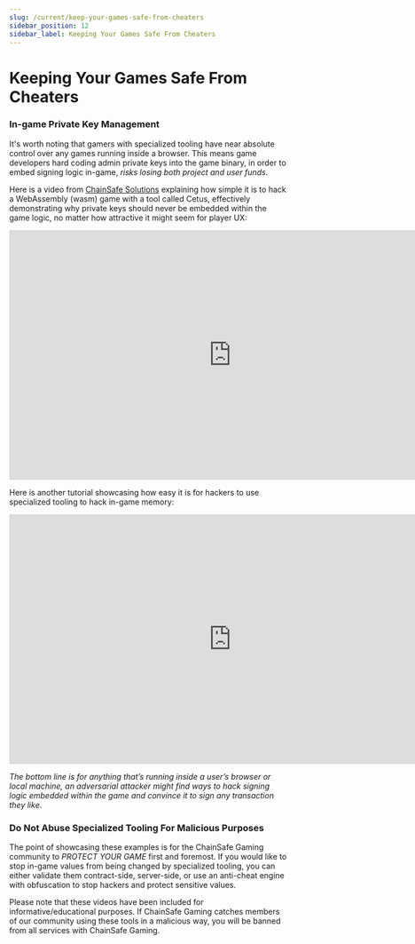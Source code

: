 ```yaml
---
slug: /current/keep-your-games-safe-from-cheaters
sidebar_position: 12
sidebar_label: Keeping Your Games Safe From Cheaters
---
```



# Keeping Your Games Safe From Cheaters

### In-game Private Key Management

It's worth noting that gamers with specialized tooling have near absolute control over any games running inside a browser. This means game developers hard coding admin private keys into the game binary, in order to embed signing logic in-game, *risks losing both project and user funds*.

Here is a video from [ChainSafe Solutions](https://solutions.chainsafe.io) explaining how simple it is to hack a WebAssembly (wasm) game with a tool called Cetus, effectively demonstrating why private keys should never be embedded within the game logic, no matter how attractive it might seem for player UX:

<iframe width="800" height="450" src="https://www.youtube.com/embed/iMx-JfFz3ck" title="Hacking WebAssembly (Wasm) games w/ Cetus, &amp; why private keys must never go into a game binary" frameborder="0" allow="accelerometer; autoplay; clipboard-write; encrypted-media; gyroscope; picture-in-picture; web-share" allowfullscreen></iframe>

Here is another tutorial showcasing how easy it is for hackers to use specialized tooling to hack in-game memory:

<iframe width="800" height="450" src="https://www.youtube-nocookie.com/embed/jfhzY7WnwbU" title="YouTube video player" frameborder="0" allow="accelerometer; autoplay; clipboard-write; encrypted-media; gyroscope; picture-in-picture" allowfullscreen></iframe>

*The bottom line is for anything that’s running inside a user’s browser or local machine, an adversarial attacker might find ways to hack signing logic embedded within the game and convince it to sign any transaction they like*.

### Do Not Abuse Specialized Tooling For Malicious Purposes

The point of showcasing these examples is for the ChainSafe Gaming community to *PROTECT YOUR GAME* first and foremost. If you would like to stop in-game values from being changed by specialized tooling, you can either validate them contract-side, server-side, or use an anti-cheat engine with obfuscation to stop hackers and protect sensitive values.

Please note that these videos have been included for informative/educational purposes. If ChainSafe Gaming catches members of our community using these tools in a malicious way, you will be banned from all services with ChainSafe Gaming. 
